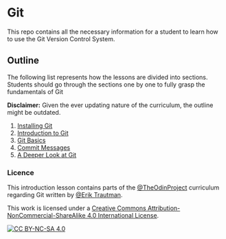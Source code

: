 # Git

This repo contains all the necessary information for a student to learn how to use the Git Version Control System.

## Outline

The following list represents how the lessons are divided into sections. Students should go through the sections one by one to fully grasp the fundamentals of Git

**Disclaimer:** Given the ever updating nature of the curriculum, the outline might be outdated.

1. [Installing Git](/setting_up_git.md)
2. [Introduction to Git](/introduction_to_git.md)
3. [Git Basics](/git_basics.md)
4. [Commit Messages](/commit_messages.md)
5. [A Deeper Look at Git](a_deeper_look_at_git.md)


### Licence

This introduction lesson contains parts of the [@TheOdinProject](https://github.com/TheOdinProject) curriculum regarding Git written by [@Erik Trautman](http://github.com/eriktrautman).

This work is licensed under a
[Creative Commons Attribution-NonCommercial-ShareAlike 4.0 International License][cc-by-nc-sa].

[![CC BY-NC-SA 4.0][cc-by-nc-sa-image]][cc-by-nc-sa]

[cc-by-nc-sa]: http://creativecommons.org/licenses/by-nc-sa/4.0/
[cc-by-nc-sa-image]: https://licensebuttons.net/l/by-nc-sa/4.0/88x31.png
[cc-by-nc-sa-shield]: https://img.shields.io/badge/License-CC%20BY--NC--SA%204.0-lightgrey.svg
